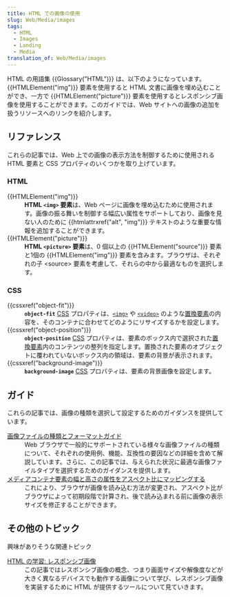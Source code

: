 ```yaml
---
title: HTML での画像の使用
slug: Web/Media/images
tags:
  - HTML
  - Images
  - Landing
  - Media
translation_of: Web/Media/images
---
```

<p>HTML の用語集 {{Glossary("HTML")}} は、以下のようになっています。{{HTMLElement("img")}} 要素を使用すると HTML 文書に画像を埋め込むことができ、一方で {{HTMLElement("picture")}} 要素を使用するとレスポンシブ画像を使用することができます。このガイドでは、Web サイトへの画像の追加を扱うリソースへのリンクを紹介します。</p>

<div class="row topicpage-table">
<div class="section">
<h2 class="Documentation" id="リファレンス">リファレンス</h2>

<p>これらの記事では、Web 上での画像の表示方法を制御するために使用される HTML 要素と CSS プロパティのいくつかを取り上げています。</p>

<h3 id="HTML">HTML</h3>

<dl>
 <dt>{{HTMLElement("img")}}</dt>
 <dd><strong>HTML <code>&lt;img&gt;</code> 要素</strong>は、Web ページに画像を埋め込むために使用されます。画像の振る舞いを制御する幅広い属性をサポートしており、画像を見ない人のために {{htmlattrxref("alt", "img")}} テキストのような重要な情報を追加することができます。</dd>
 <dt>{{HTMLElement("picture")}}</dt>
 <dd><strong>HTML <code>&lt;picture&gt;</code> 要素</strong>は、0 個以上の {{HTMLElement("source")}} 要素と1個の {{HTMLElement("img")}} 要素を含みます。ブラウザは、それぞれの子 &lt;source&gt; 要素を考慮して、それらの中から最適なものを選択します。</dd>
</dl>

<h3 id="CSS">CSS</h3>

<dl>
 <dt>{{cssxref("object-fit")}}</dt>
 <dd><code><strong>object-fit</strong></code> <a href="/ja/docs/Web/CSS">CSS</a> プロパティは、<code><a href="/ja/docs/Web/HTML/Element/Img">&lt;img&gt;</a></code> や <code><a href="/ja/docs/Web/HTML/Element/video">&lt;video&gt;</a></code> のような<a href="/ja/docs/Web/CSS/Replaced_element">置換要素</a>の内容を、そのコンテナに合わせてどのようにリサイズするかを設定します。</dd>
 <dt>{{cssxref("object-position")}}</dt>
 <dd><strong><code>object-position</code></strong> <a href="/ja/docs/Web/CSS">CSS</a> プロパティは、要素のボックス内で選択された<a href="/ja/docs/Web/CSS/Replaced_element">置換要素</a>内のコンテンツの整列を指定します。置換された要素のオブジェクトに覆われていないボックス内の領域は、要素の背景が表示されます。</dd>
 <dt>{{cssxref("background-image")}}</dt>
 <dd><strong><code>background-image</code></strong> <a href="/ja/docs/Web/CSS">CSS</a> プロパティは、要素の背景画像を設定します。</dd>
 <dd></dd>
</dl>
</div>

<div class="section">
<h2 class="Documentation" id="ガイド">ガイド</h2>

<p>これらの記事では、画像の種類を選択して設定するためのガイダンスを提供しています。</p>

<dl>
 <dt><a href="/ja/docs/Web/Media/Formats/Image_types">画像ファイルの種類とフォーマットガイド</a></dt>
 <dd>Web ブラウザで一般的にサポートされている様々な画像ファイルの種類について、それぞれの使用例、機能、互換性の要因などの詳細を含めて解説しています。さらに、この記事では、与えられた状況に最適な画像ファイルタイプを選択するためのガイダンスを提供します。</dd>
 <dt><a href="/ja/docs/Web/Media/images/aspect_ratio_mapping">メディアコンテナ要素の幅と高さの属性をアスペクト比にマッピングする</a></dt>
 <dd>これにより、ブラウザが画像を読み込む方法が変更され、アスペクト比がブラウザによって初期段階で計算され、後で読み込まれる前に画像の表示サイズを修正することができます。</dd>
</dl>

<dl>
</dl>

<h2 id="その他のトピック">その他のトピック</h2>

<p>興味がありそうな関連トピック</p>

<dl>
 <dt><a href="/ja/docs/Learn/HTML/Multimedia_and_embedding/Responsive_images">HTML の学習: レスポンシブ画像</a></dt>
 <dd>この記事ではレスポンシブ画像の概念、つまり画面サイズや解像度などが大きく異なるデバイスでも動作する画像について学び、レスポンシブ画像を実装するために HTML が提供するツールについて見ていきます。</dd>
</dl>
</div>
</div>
